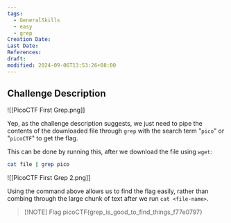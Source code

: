 ```yaml
---
tags:
  - GeneralSkills
  - easy
  - grep
Creation Date: 
Last Date: 
References: 
draft: 
modified: 2024-09-06T13:53:26+08:00
---
```

## Challenge Description
![[PicoCTF First Grep.png]]

Yep, as the challenge description suggests, we just need to pipe the contents of the downloaded file through `grep` with the search term "`pico`" or "`picoCTF`" to get the flag.

This can be done by running this, after we download the file using `wget`:

```bash
cat file | grep pico
```

![[PicoCTF First Grep 2.png]]

Using the command above allows us to find the flag easily, rather than combing through the large chunk of text after we run `cat <file-name>`.

> [!NOTE] Flag
> picoCTF{grep_is_good_to_find_things_f77e0797}